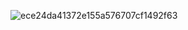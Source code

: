 ![ece24da41372e155a576707cf1492f63](https://user-images.githubusercontent.com/110778334/204242804-52d5985b-4137-4ceb-830b-9759c0e3a98f.gif)
